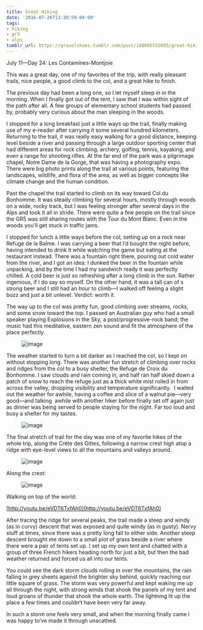 ```yaml
---
title: Great Hiking
date: '2016-07-26T13:30:59-04:00'
tags:
- hiking
- gr5
- alps
tumblr_url: https://gravelshoes.tumblr.com/post/148005555095/great-hiking
---
```

July 11—Day 24: Les Contamines-Montjoie

This was a great day, one of my favorites of the trip, with really pleasant trails, nice people, a good climb to the col, and a great hike to finish.

The previous day had been a long one, so I let myself sleep in in the morning. When I finally got out of the tent, I saw that I was within sight of the path after all. A few groups of elementary school students had passed by, probably very curious about the man sleeping in the woods.

I stopped for a long breakfast just a little ways up the trail, finally making use of my e-reader after carrying it some several hundred kilometers. Returning to the trail, it was really easy walking for a good distance, keeping level beside a river and passing through a large outdoor sporting center that had different areas for rock climbing, archery, golfing, tennis, kayaking, and even a range for shooting rifles. At the far end of the park was a pilgrimage chapel, Notre Dame de la Gorge, that was having a photography expo. There were big photo prints along the trail at various points, featuring the landscapes, wildlife, and flora of the area, as well as bigger concepts like climate change and the human condition.

Past the chapel the trail started to climb on its way toward Col du Bonhomme. It was steady climbing for several hours, mostly through woods on a wide, rocky track, but I was feeling stronger after several days in the Alps and took it all in stride. There were quite a few people on the trail since the GR5 was still sharing routes with the Tour du Mont Blanc. Even in the woods you’ll get stuck in traffic jams.

I stopped for lunch a little ways before the col, setting up on a rock near Refuge de la Balme. I was carrying a beer that I’d bought the night before, having intended to drink it while watching the game but eating at the restaurant instead. There was a fountain right there, pouring out cold water from the river, and I got an idea: I dunked the beer in the fountain while unpacking, and by the time I had my sandwich ready it was perfectly chilled. A cold beer is just so refreshing after a long climb in the sun. Rather ingenious, if I do say so myself. On the other hand, it was a tall can of s strong beer and I still had an hour to climb—I walked off feeling a slight buzz and just a bit unlevel. Verdict: worth it.

The way up to the col was pretty fun, good climbing over streams, rocks, and some snow toward the top. I passed an Australian guy who had a small speaker playing Explosions in the Sky, a post/progressive-rock band; the music had this meditative, eastern zen sound and fit the atmosphere of the place perfectly.

<figure data-orig-width="2448" data-orig-height="3264" class="tmblr-full"><img src="https://66.media.tumblr.com/5d3bb849d671c291bdfd21bb8cda7062/tumblr_inline_oapv4gS1AA1uncvcw_540.jpg" alt="image" data-orig-width="2448" data-orig-height="3264"></figure>

The weather started to turn a bit darker as I reached the col, so I kept on without stopping long. There was another fun stretch of climbing over rocks and ridges from the col to a busy shelter, the Refuge de Croix du Bonhomme. I saw clouds and rain coming in, and half ran half skied down a patch of snow to reach the refuge just as a thick white mist rolled in from across the valley, dropping visibility and temperature significantly. &nbsp;I waited out the weather for awhile, having a coffee and slice of a walnut pie—very good—and talking &nbsp;awhile with another hiker before finally set off again just as dinner was being served to people staying for the night. Far too loud and busy a shelter for my tastes.

<figure data-orig-width="1776" data-orig-height="1184" class="tmblr-full"><img src="https://66.media.tumblr.com/68e2385f8b39197e2d061d012cbd3321/tumblr_inline_oapv57hQ4R1uncvcw_540.jpg" alt="image" data-orig-width="1776" data-orig-height="1184"></figure>

The final stretch of trail for the day was one of my favorite hikes of the whole trip, along the Crête des Gittes, following a narrow crest high atop a ridge with eye-level views to all the mountains and valleys around.

<figure data-orig-width="6400" data-orig-height="1440" class="tmblr-full"><img src="https://66.media.tumblr.com/a65899049a33192f6ad1a1af44f9b220/tumblr_inline_oapv7omnTm1uncvcw_540.jpg" alt="image" data-orig-width="6400" data-orig-height="1440"></figure>

Along the crest:

<figure data-orig-width="2448" data-orig-height="3264" class="tmblr-full"><img src="https://66.media.tumblr.com/46c21c1fcd1099b9145ce780be798678/tumblr_inline_oapvacnuPx1uncvcw_540.jpg" alt="image" data-orig-width="2448" data-orig-height="3264"></figure>

Walking on top of the world:

[http://youtu.be/eVDT6TxfAh0](http://youtu.be/eVDT6TxfAh0)

After tracing the ridge for several peaks, the trail made a steep and windy (as in curvy) descent that was exposed and quite windy (as in gusty). Nervy stuff at times, since there was a pretty long fall to either side. Another steep descent brought me down to a small plot of grass beside a river where there were a pair of tents set up. I set up my own tent and chatted with a group of three French hikers heading north for just a bit, but then the bad weather returned and forced us all into our tents.

You could see the dark storm clouds rolling in over the mountains, the rain falling in grey sheets against the brighter sky behind, quickly reaching our little square of grass. The storm was very powerful and kept waking me up all through the night, with strong winds that shook the panels of my tent and loud groans of thunder that shook the whole earth. The lightning lit up the place a few times and couldn’t have been very far away.

In such a storm one feels very small, and when the morning finally came I was happy to’ve made it through unscathed.

